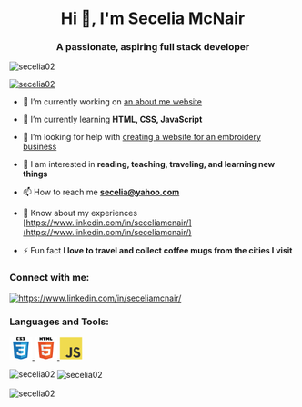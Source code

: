 <h1 align="center">Hi 👋, I'm Secelia McNair</h1>
<h3 align="center">A passionate, aspiring full stack developer</h3>

<p align="left"> <img src="https://komarev.com/ghpvc/?username=secelia02&label=Profile%20views&color=0e75b6&style=flat" alt="secelia02" /> </p>

<p align="left"> <a href="https://github.com/ryo-ma/github-profile-trophy"><img src="https://github-profile-trophy.vercel.app/?username=secelia02" alt="secelia02" /></a> </p>

- 🔭 I’m currently working on [an about me website](https://github.com/Secelia02/my_webpage5)

- 🌱 I’m currently learning **HTML, CSS, JavaScript**

- 🤝 I’m looking for help with [creating a website for an embroidery business](https://github.com/Secelia02/sew_mimsy)

- 💬 I am interested in **reading, teaching, traveling, and learning new things**

- 📫 How to reach me **secelia@yahoo.com**

- 📄 Know about my experiences [https://www.linkedin.com/in/seceliamcnair/](https://www.linkedin.com/in/seceliamcnair/)

- ⚡ Fun fact **I love to travel and collect coffee mugs from the cities I visit**

<h3 align="left">Connect with me:</h3>
<p align="left">
<a href="https://linkedin.com/in/https://www.linkedin.com/in/seceliamcnair/" target="blank"><img align="center" src="https://raw.githubusercontent.com/rahuldkjain/github-profile-readme-generator/master/src/images/icons/Social/linked-in-alt.svg" alt="https://www.linkedin.com/in/seceliamcnair/" height="30" width="40" /></a>
</p>

<h3 align="left">Languages and Tools:</h3>
<p align="left"> <a href="https://www.w3schools.com/css/" target="_blank" rel="noreferrer"> <img src="https://raw.githubusercontent.com/devicons/devicon/master/icons/css3/css3-original-wordmark.svg" alt="css3" width="40" height="40"/> </a> <a href="https://www.w3.org/html/" target="_blank" rel="noreferrer"> <img src="https://raw.githubusercontent.com/devicons/devicon/master/icons/html5/html5-original-wordmark.svg" alt="html5" width="40" height="40"/> </a> <a href="https://developer.mozilla.org/en-US/docs/Web/JavaScript" target="_blank" rel="noreferrer"> <img src="https://raw.githubusercontent.com/devicons/devicon/master/icons/javascript/javascript-original.svg" alt="javascript" width="40" height="40"/> </a> </p>

<p><img align="left" src="https://github-readme-stats.vercel.app/api/top-langs?username=secelia02&show_icons=true&locale=en&layout=compact" alt="secelia02" /></p>

<p>&nbsp;<img align="center" src="https://github-readme-stats.vercel.app/api?username=secelia02&show_icons=true&locale=en" alt="secelia02" /></p>

<p><img align="center" src="https://github-readme-streak-stats.herokuapp.com/?user=secelia02&" alt="secelia02" /></p>


